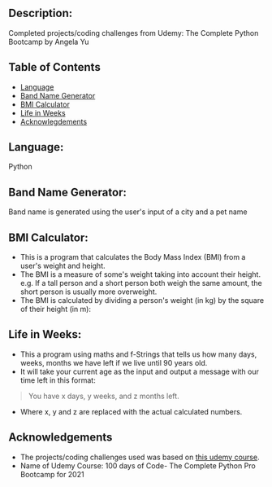 
## Description:
Completed projects/coding challenges from Udemy: The Complete Python Bootcamp by Angela Yu


## Table of Contents
* [Language](#language)
* [Band Name Generator](#band-name-generator)
* [BMI Calculator](#bmi-calculator)
* [Life in Weeks](#life-in-weeks)
* [Acknowlegdements](#acknowledegment)


## Language: 
Python

## Band Name Generator:
Band name is generated using the user's input of a city and a pet name

## BMI Calculator:
- This is a program that calculates the Body Mass Index (BMI) from a user's weight and height.
- The BMI is a measure of some's weight taking into account their height. e.g. If a tall person and a short person both weigh the same amount, the short person is usually more overweight.
- The BMI is calculated by dividing a person's weight (in kg) by the square of their height (in m):

## Life in Weeks:
- This a program using maths and f-Strings that tells us how many days, weeks, months we have left if we live until 90 years old. 
- It will take your current age as the input and output a message with our time left in this format:

> You have x days, y weeks, and z months left. 

- Where x, y and z are replaced with the actual calculated numbers. 



## Acknowledgements
- The projects/coding challenges used was based on [this udemy course](https://www.udemy.com/course/100-days-of-code/).
- Name of Udemy Course: 100 days of Code- The Complete Python Pro Bootcamp for 2021
